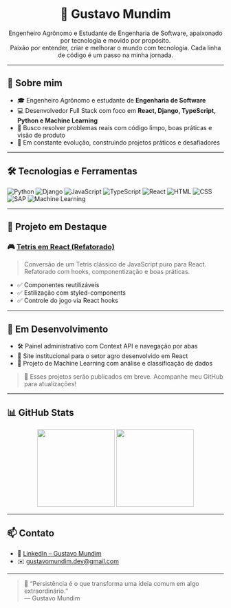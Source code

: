<h1 align="center">🚀 Gustavo Mundim</h1>

<p align="center">
  Engenheiro Agrônomo e Estudante de Engenharia de Software, apaixonado por tecnologia e movido por propósito.<br/>
  Paixão por entender, criar e melhorar o mundo com tecnologia. Cada linha de código é um passo na minha jornada.
</p>

---

## 🧠 Sobre mim

- 🎓 Engenheiro Agrônomo e estudante de **Engenharia de Software**
- 💻 Desenvolvedor Full Stack com foco em **React, Django, TypeScript, Python e Machine Learning**
- 🚀 Busco resolver problemas reais com código limpo, boas práticas e visão de produto
- 🔄 Em constante evolução, construindo projetos práticos e desafiadores

---

## 🛠️ Tecnologias e Ferramentas

![Python](https://img.shields.io/badge/Python-3776AB?style=for-the-badge&logo=python&logoColor=white)
![Django](https://img.shields.io/badge/Django-092E20?style=for-the-badge&logo=django&logoColor=white)
![JavaScript](https://img.shields.io/badge/JavaScript-F7DF1E?style=for-the-badge&logo=javascript&logoColor=black)
![TypeScript](https://img.shields.io/badge/TypeScript-3178C6?style=for-the-badge&logo=typescript&logoColor=white)
![React](https://img.shields.io/badge/React-61DAFB?style=for-the-badge&logo=react&logoColor=black)
![HTML](https://img.shields.io/badge/HTML5-E34F26?style=for-the-badge&logo=html5&logoColor=white)
![CSS](https://img.shields.io/badge/CSS3-1572B6?style=for-the-badge&logo=css3&logoColor=white)
![SAP](https://img.shields.io/badge/SAP-0FAAFF?style=for-the-badge&logo=sap&logoColor=white)
![Machine Learning](https://img.shields.io/badge/Machine%20Learning-brightgreen?style=for-the-badge&logo=scikit-learn)

---

## 🌟 Projeto em Destaque

### 🎮 [Tetris em React (Refatorado)](https://github.com/GustavoMundim/react-tetris)
> Conversão de um Tetris clássico de JavaScript puro para React. Refatorado com hooks, componentização e boas práticas.

- ✅ Componentes reutilizáveis
- ✅ Estilização com styled-components
- ✅ Controle do jogo via React hooks

---

## 📌 Em Desenvolvimento

- 🛠️ Painel administrativo com Context API e navegação por abas  
- 🌱 Site institucional para o setor agro desenvolvido em React 
- 🤖 Projeto de Machine Learning com análise e classificação de dados  

> 🔔 Esses projetos serão publicados em breve. Acompanhe meu GitHub para atualizações!

---

## 📊 GitHub Stats

<p align="center">
  <img height="180em" src="https://github-readme-stats.vercel.app/api?username=gustavomundim&show_icons=true&theme=radical&include_all_commits=true&count_private=true"/>
  <img height="180em" src="https://github-readme-stats.vercel.app/api/top-langs/?username=gustavomundim&layout=compact&langs_count=8&theme=radical"/>
</p>

---

## 📫 Contato

- 💼 [LinkedIn – Gustavo Mundim](https://www.linkedin.com/in/gustavo-mundim97/)
- ✉️ gustavomundim.dev@gmail.com

---

> 🧩 “Persistência é o que transforma uma ideia comum em algo extraordinário.”  
> — Gustavo Mundim
